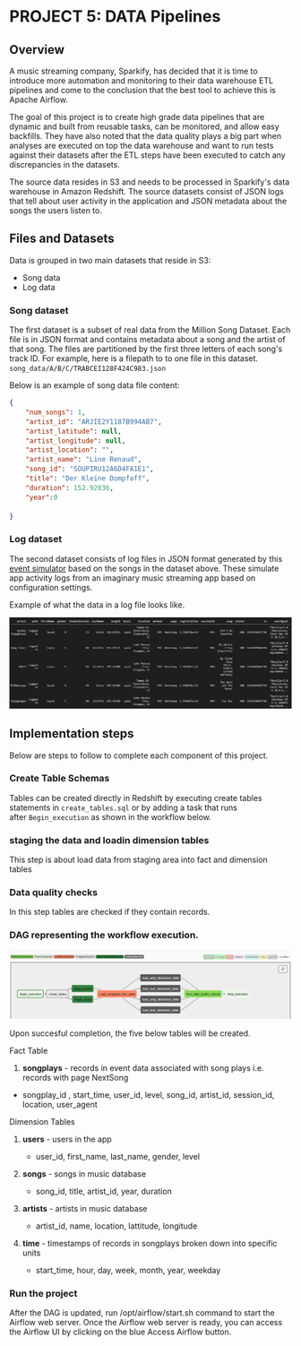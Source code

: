 # PROJECT 5: DATA Pipelines

## Overview

A music streaming company, Sparkify, has decided that it is time to introduce more automation and monitoring to their data warehouse ETL pipelines and come to the conclusion that the best tool to achieve this is Apache Airflow.  

The goal of this project is  to create high grade data pipelines that are dynamic and built from reusable tasks, can be monitored, and allow easy backfills. They have also noted that the data quality plays a big part when analyses are executed on top the data warehouse and want to run tests against their datasets after the ETL steps have been executed to catch any discrepancies in the datasets.

The source data resides in S3 and needs to be processed in Sparkify's data warehouse in Amazon Redshift. The source datasets consist of JSON logs that tell about user activity in the application and JSON metadata about the songs the users listen to.

## Files and Datasets   

Data is grouped in two main datasets that reside in S3:   

- Song data
- Log data    

### Song dataset

The first dataset is a subset of real data from the Million Song Dataset. Each file is in JSON format and contains metadata about a song and the artist of that song. The files are partitioned by the first three letters of each song's track ID. For example, here is a filepath to to one file in this dataset.   `song_data/A/B/C/TRABCEI128F424C983.json`               
     
Below is an example of song data file content:    
 
``` json
{
    "num_songs": 1, 
    "artist_id": "ARJIE2Y1187B994AB7", 
    "artist_latitude": null, 
    "artist_longitude": null, 
    "artist_location": "",      
    "artist_name": "Line Renaud", 
    "song_id": "SOUPIRU12A6D4FA1E1", 
    "title": "Der Kleine Dompfaff", 
    "duration": 152.92036, 
    "year":0

} 
```    
### Log dataset

The second dataset consists of log files in JSON format generated by this [event simulator](https://github.com/Interana/eventsim) based on the songs in the dataset above. These simulate app activity logs from an imaginary music streaming app based on configuration settings.    

Example of what the data in a log file looks like. 

![Log file dataframe](./log-data.png)      

## Implementation steps    

Below are steps to follow to complete each component of this project.    

### Create Table Schemas  

Tables can be created directly in Redshift by executing create tables statements in `create_tables.sql` or by adding a task that runs   
after `Begin_execution` as shown in the workflow below.    

### staging the data and loadin dimension tables

This step is about load data from staging area into fact and dimension tables


### Data quality checks

In this step tables are checked if they contain records.

### DAG representing the workflow execution.    

![workflow execution](./DAG.PNG)


Upon succesful completion, the five below tables will be created.         


Fact Table
  1. **songplays** - records in event data associated with song plays i.e. records with page NextSong     
   - songplay_id , start_time, user_id, level, song_id, artist_id, session_id, location, user_agent       
   
Dimension Tables
   1. **users** - users in the app
        - user_id, first_name, last_name, gender, level  
        
   2. **songs** - songs in music database
        - song_id, title, artist_id, year, duration
        
   3. **artists** - artists in music database
        - artist_id, name, location, lattitude, longitude
        
   4. **time** - timestamps of records in songplays broken down into specific units
        - start_time, hour, day, week, month, year, weekday      

        
###  Run the project

After the DAG is updated, run /opt/airflow/start.sh command to start the Airflow web server. Once the Airflow web server is ready, you can access the Airflow UI by clicking on the blue Access Airflow button.
